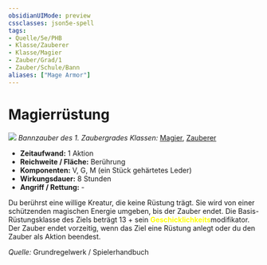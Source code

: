 ```yaml
---
obsidianUIMode: preview
cssclasses: json5e-spell
tags:
- Quelle/5e/PHB
- Klasse/Zauberer
- Klasse/Magier
- Zauber/Grad/1
- Zauber/Schule/Bann
aliases: ["Mage Armor"]
---
```

# Magierrüstung
![](../../../99%20-%20Setup/Files/Bildersammlung/Symbolik/Bannzauber.webp#token)
*Bannzauber des 1. Zaubergrades*
*Klassen:* [Magier](../Charakteroptionen/Klassen/Magier.md), [Zauberer](../Charakteroptionen/Klassen/Zauberer.md)

- **Zeitaufwand:** 1 Aktion
- **Reichweite / Fläche:** Berührung
- **Komponenten:** V, G, M (ein Stück gehärtetes Leder)
- **Wirkungsdauer:** 8 Stunden
- **Angriff / Rettung:** -

Du berührst eine willige Kreatur, die keine Rüstung trägt. Sie wird von einer schützenden magischen Energie umgeben, bis der Zauber endet. Die Basis-Rüstungsklasse des Ziels beträgt 13 + sein <font color="yellow">**Geschicklichkeits**</font>modifikator. Der Zauber endet vorzeitig, wenn das Ziel eine Rüstung anlegt oder du den Zauber als Aktion beendest.

 *Quelle:* Grundregelwerk / Spielerhandbuch
